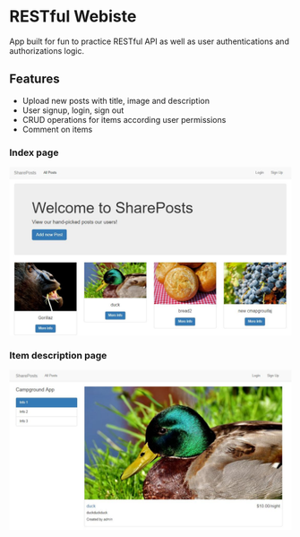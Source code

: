 # RESTful Webiste

App built for fun to practice RESTful API as well as user authentications and
authorizations logic.

## Features 
- Upload new posts with title, image and description 
- User signup, login, sign out
- CRUD operations for items according user permissions
- Comment on items


### Index page
![Alt text](/resources/readmeImages/index.JPG "Show post information")

### Item description page
![Alt text](/resources/readmeImages/item.JPG "Show post information")